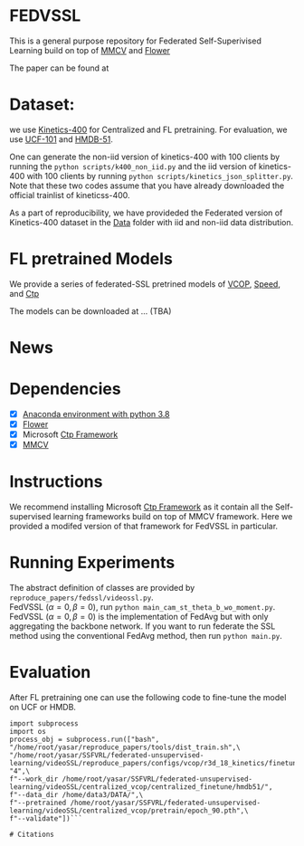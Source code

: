 # FEDVSSL
This is a general purpose repository for Federated Self-Superivised Learning build on top of [MMCV](https://mmcv.readthedocs.io/en/latest/) and [Flower](https://flower.dev/)

The paper can be found at 

# Dataset:
we use [Kinetics-400](https://www.deepmind.com/open-source/kinetics) for Centralized and FL pretraining. For evaluation, we use [UCF-101](https://www.crcv.ucf.edu/data/UCF101.php) and [HMDB-51](https://serre-lab.clps.brown.edu/resource/hmdb-a-large-human-motion-database/).

One can generate the non-iid version of kinetics-400 with 100 clients by running the ````python scripts/k400_non_iid.py```` and the iid version of kinetics-400 with 100 clients by running ````python scripts/kinetics_json_splitter.py````. Note that these two codes assume that you have already downloaded the official trainlist of kineticss-400. 

As a part of reproducibility, we have provideded the Federated version of Kinetics-400 dataset in the  [Data](https://github.com/yasar-rehman/FEDVSSL/tree/master/DATA)
folder with iid and non-iid data distribution. 

# FL pretrained Models
We provide a series of federated-SSL pretrined models of [VCOP](https://openaccess.thecvf.com/content_CVPR_2019/papers/Xu_Self-Supervised_Spatiotemporal_Learning_via_Video_Clip_Order_Prediction_CVPR_2019_paper.pdf), [Speed](https://arxiv.org/pdf/2004.06130.pdf), and [Ctp](https://openaccess.thecvf.com/content/CVPR2021/papers/Wang_Unsupervised_Visual_Representation_Learning_by_Tracking_Patches_in_Video_CVPR_2021_paper.pdf)

The models can be downloaded at ... (TBA)

# News
# Dependencies
- [x] [Anaconda environment with python 3.8](https://docs.conda.io/projects/conda/en/4.6.0/_downloads/52a95608c49671267e40c689e0bc00ca/conda-cheatsheet.pdf) 
- [x] [Flower](https://flower.dev/) <br>
- [x] Microsoft [Ctp Framework](https://github.com/microsoft/CtP)
- [x] [MMCV](https://mmcv.readthedocs.io/en/latest/)

# Instructions
We recommend installing Microsoft [Ctp Framework](https://github.com/microsoft/CtP) as it contain all the Self-supervised learning frameworks build on top of MMCV framework. Here we provided a modifed version of that framework for FedVSSL in particular.
# Running Experiments
The abstract definition of classes are provided by ````reproduce_papers/fedssl/videossl.py````. <br>
FedVSSL $(\alpha=0, \beta=0)$, run ````python main_cam_st_theta_b_wo_moment.py````. <br>
FedVSSL $(\alpha=0, \beta=0)$ is the implementation of FedAvg but with only aggregating the backbone network. If you want to run federate the SSL method using the conventional FedAvg method, then run ````python main.py````.
# Evaluation
After FL pretraining one can use the following code to fine-tune the model on UCF or HMDB.
````
import subprocess
import os
process_obj = subprocess.run(["bash", "/home/root/yasar/reproduce_papers/tools/dist_train.sh",\
"/home/root/yasar/SSFVRL/federated-unsupervised-learning/videoSSL/reproduce_papers/configs/vcop/r3d_18_kinetics/finetune_hmdb51.py", "4",\
f"--work_dir /home/root/yasar/SSFVRL/federated-unsupervised-learning/videoSSL/centralized_vcop/centralized_finetune/hmdb51/",
f"--data_dir /home/data3/DATA/",\
f"--pretrained /home/root/yasar/SSFVRL/federated-unsupervised-learning/videoSSL/centralized_vcop/pretrain/epoch_90.pth",\
f"--validate"])```

# Citations
